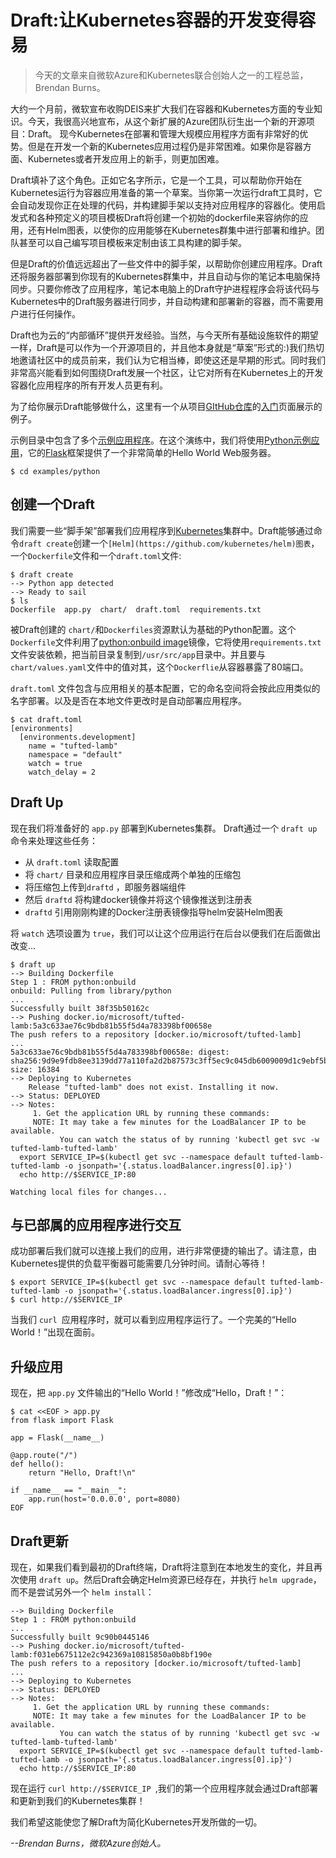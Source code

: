 # Draft:让Kubernetes容器的开发变得容易

>今天的文章来自微软Azure和Kubernetes联合创始人之一的工程总监，Brendan Burns。

大约一个月前，微软宣布收购DEIS来扩大我们在容器和Kubernetes方面的专业知识。今天，我很高兴地宣布，从这个新扩展的Azure团队衍生出一个新的开源项目：Draft。
现今Kubernetes在部署和管理大规模应用程序方面有非常好的优势。但是在开发一个新的Kubernetes应用过程仍是非常困难。如果你是容器方面、Kubernetes或者开发应用上的新手，则更加困难。

Draft填补了这个角色。正如它名字所示，它是一个工具，可以帮助你开始在Kubernetes运行为容器应用准备的第一个草案。当你第一次运行draft工具时，它会自动发现你正在处理的代码，并构建脚手架以支持对应用程序的容器化。使用启发式和各种预定义的项目模板Draft将创建一个初始的dockerfile来容纳你的应用，还有Helm图表，以使你的应用能够在Kubernetes群集中进行部署和维护。团队甚至可以自己编写项目模板来定制由该工具构建的脚手架。

但是Draft的价值远远超出了一些文件中的脚手架，以帮助你创建应用程序。Draft还将服务器部署到你现有的Kubernetes群集中，并且自动与你的笔记本电脑保持同步。只要你修改了应用程序，笔记本电脑上的Draft守护进程程序会将该代码与Kubernetes中的Draft服务器进行同步，并自动构建和部署新的容器，而不需要用户进行任何操作。

Draft也为云的“内部循环”提供开发经验。当然，与今天所有基础设施软件的期望一样，Draft是可以作为一个开源项目的，并且他本身就是“草案”形式的:)我们热切地邀请社区中的成员前来，我们认为它相当棒，即使这还是早期的形式。同时我们非常高兴能看到如何围绕Draft发展一个社区，让它对所有在Kubernetes上的开发容器化应用程序的所有开发人员更有利。

为了给你展示Draft能够做什么，这里有一个从项目[GItHub仓库](https://github.com/Azure/draft)的[入门](https://github.com/Azure/draft/blob/master/docs/getting-started.md)页面展示的例子。

示例目录中包含了多个[示例应用程序](https://github.com/Azure/draft/tree/master/examples)。在这个演练中，我们将使用[Python示例应用](https://github.com/Azure/draft/tree/master/examples/python)，它的[Flask](http://flask.pocoo.org/)框架提供了一个非常简单的Hello World Web服务器。

	$ cd examples/python

## 创建一个Draft

我们需要一些“脚手架”部署我们应用程序到[Kubernetes](https://kubernetes.io/)集群中。Draft能够通过命令`draft create`创建一个`[Helm](https://github.com/kubernetes/helm)图表`，一个`Dockerfile`文件和一个`draft.toml`文件:

	$ draft create
	--> Python app detected
	--> Ready to sail
	$ ls
	Dockerfile  app.py  chart/  draft.toml  requirements.txt

被Draft创建的 `chart/`和`Dockerfiles`资源默认为基础的Python配置。这个`Dockerfile`文件利用了[python:onbuild image](https://hub.docker.com/_/python/)镜像，它将使用`requirements.txt`文件安装依赖，把当前目录复制到`/usr/src/app`目录中。并且要与`chart/values.yaml`文件中的值对其，这个`Dockerflie`从容器暴露了80端口。

`draft.toml` 文件包含与应用相关的基本配置，它的命名空间将会按此应用类似的名字部署。以及是否在本地文件更改时是自动部署应用程序。

	$ cat draft.toml
	[environments]
	  [environments.development]
	    name = "tufted-lamb"
	    namespace = "default"
	    watch = true
	    watch_delay = 2

## Draft Up

现在我们将准备好的 `app.py` 部署到Kubernetes集群。
Draft通过一个 `draft up` 命令来处理这些任务：
- 从 `draft.toml` 读取配置
- 将 `chart/` 目录和应用程序目录压缩成两个单独的压缩包
- 将压缩包上传到`draftd` ，即服务器端组件
- 然后 `draftd` 将构建docker镜像并将这个镜像推送到注册表
- `draftd` 引用刚刚构建的Docker注册表镜像指导helm安装Helm图表

将 `watch` 选项设置为 `true`，我们可以让这个应用运行在后台以便我们在后面做出改变...

	$ draft up
	--> Building Dockerfile
	Step 1 : FROM python:onbuild
	onbuild: Pulling from library/python
	...
	Successfully built 38f35b50162c
	--> Pushing docker.io/microsoft/tufted-lamb:5a3c633ae76c9bdb81b55f5d4a783398bf00658e
	The push refers to a repository [docker.io/microsoft/tufted-lamb]
	...
	5a3c633ae76c9bdb81b55f5d4a783398bf00658e: digest: sha256:9d9e9fdb8ee3139dd77a110fa2d2b87573c3ff5ec9c045db6009009d1c9ebf5b size: 16384
	--> Deploying to Kubernetes
	    Release "tufted-lamb" does not exist. Installing it now.
	--> Status: DEPLOYED
	--> Notes:
	     1. Get the application URL by running these commands:
	     NOTE: It may take a few minutes for the LoadBalancer IP to be available.
	           You can watch the status of by running 'kubectl get svc -w tufted-lamb-tufted-lamb'
	  export SERVICE_IP=$(kubectl get svc --namespace default tufted-lamb-tufted-lamb -o jsonpath='{.status.loadBalancer.ingress[0].ip}')
	  echo http://$SERVICE_IP:80
	
	Watching local files for changes...

## 与已部属的应用程序进行交互

成功部署后我们就可以连接上我们的应用，进行非常便捷的输出了。请注意，由Kubernetes提供的负载平衡器可能需要几分钟时间。请耐心等待！

	$ export SERVICE_IP=$(kubectl get svc --namespace default tufted-lamb-tufted-lamb -o jsonpath='{.status.loadBalancer.ingress[0].ip}')
	$ curl http://$SERVICE_IP

当我们 `curl `应用程序时，就可以看到应用程序运行了。一个完美的“Hello World！”出现在面前。

## 升级应用

现在，把 `app.py` 文件输出的“Hello World！”修改成“Hello，Draft！”：

	$ cat <<EOF > app.py
	from flask import Flask
	
	app = Flask(__name__)
	
	@app.route("/")
	def hello():
	    return "Hello, Draft!\n"
	
	if __name__ == "__main__":
	    app.run(host='0.0.0.0', port=8080)
	EOF

## Draft更新

现在，如果我们看到最初的Draft终端，Draft将注意到在本地发生的变化，并且再次使用 `draft up`。然后Draft会确定Helm资源已经存在，并执行 `helm upgrade`，而不是尝试另外一个 `helm install`：

	--> Building Dockerfile
	Step 1 : FROM python:onbuild
	...
	Successfully built 9c90b0445146
	--> Pushing docker.io/microsoft/tufted-lamb:f031eb675112e2c942369a10815850a0b8bf190e
	The push refers to a repository [docker.io/microsoft/tufted-lamb]
	...
	--> Deploying to Kubernetes
	--> Status: DEPLOYED
	--> Notes:
	     1. Get the application URL by running these commands:
	     NOTE: It may take a few minutes for the LoadBalancer IP to be available.
	           You can watch the status of by running 'kubectl get svc -w tufted-lamb-tufted-lamb'
	  export SERVICE_IP=$(kubectl get svc --namespace default tufted-lamb-tufted-lamb -o jsonpath='{.status.loadBalancer.ingress[0].ip}')
	  echo http://$SERVICE_IP:80

现在运行 `curl http://$SERVICE_IP `,我们的第一个应用程序就会通过Draft部署和更新到我们的Kubernetes集群！

我们希望这能使您了解Draft为简化Kubernetes开发所做的一切。

*--Brendan Burns，微软Azure创始人。*


